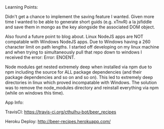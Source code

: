 Learning Points:

Didn't get a chance to implement the saving feature I wanted.  Given more time I wanted to be able to generate short guids (e.g. xTnvR) a la jsfiddle and save them in mongo as the key alongside the associated DOM object.

Also found a future point to blog about.  Linux NodeJS apps are NOT compatable with Windows NodeJS apps.  Due to Windows having a 260 character limit on path lengths.  I started off developing on my linux machine and when trying to simultaneously pull that repo down to windows I received the error:  Error: ENOENT.

Node modules get nested extremely deep when installed via npm due to npm including the source for ALL package dependencies (and their package dependencies and so on and so on).  This led to extremely deep directories in linux which proved incompatable with Windows.  The solution was to remove the node_modules directory and reinstall everything via npm (while on windows this time).

App Info:

TravisCI:       https://travis-ci.org/cthulhu-bot/beer_recipes

Heroku Deploy:  http://beer-recipes.herokuapp.com/

